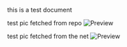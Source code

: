 this is a test document

test pic fetched from repo
![Preview]([http://url/to/img.png](https://encrypted-tbn0.gstatic.com/images?q=tbn:ANd9GcTc9APxkj0xClmrU3PpMZglHQkx446nQPG6lA&s))

test pic fetched from the net
![Preview]([http://url/to/img.png](https://github.com/Samangaran/FarayandYab1/blob/master/pp.jpg))
